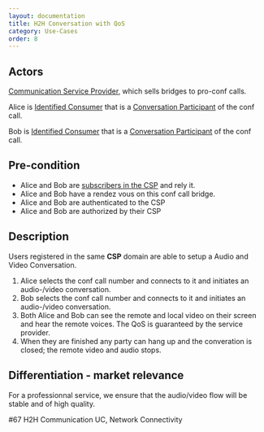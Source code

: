 ```yaml
---
layout: documentation
title: H2H Conversation with QoS
category: Use-Cases
order: 8
---
```


## Actors

[Communication Service Provider](../business-models/business-roles.md#communication-service-provider), which sells bridges to pro-conf calls.

Alice is [Identified Consumer](../business-models/business-roles.md#identified-service-consumer) that is a [Conversation Participant](../business-models/business-roles.md#conversation--communication-participant) of the conf call.

Bob is [Identified Consumer](../business-models/business-roles.md#identified-service-consumer) that is a [Conversation Participant](../business-models/business-roles.md#conversation--communication-participant) of the conf call.

## Pre-condition

- Alice and Bob are [subscribers in the CSP](../User%20Authentication%20and%20Registration.md) and rely it.
- Alice and Bob have a rendez vous on this conf call bridge.
- Alice and Bob are authenticated to the CSP
- Alice and Bob are authorized by their CSP

## Description

Users registered in the same **CSP** domain are able to setup a Audio and Video Conversation.
1. Alice selects the conf call number and connects to it and initiates an audio-/video conversation.
2. Bob selects the conf call number and connects to it and initiates an audio-/video conversation.
3. Both Alice and Bob can see the remote and local video on their screen and hear the remote voices. The QoS is guaranteed by the service provider.
4. When they are finished any party can hang up and the converation is closed; the remote video and audio stops.

## Differentiation - market relevance

For a professionnal service, we ensure that the audio/video flow will be stable and of high quality.

#67 H2H Communication UC, Network Connectivity
